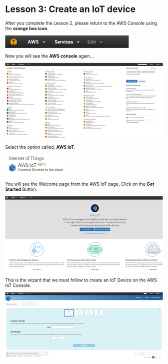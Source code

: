 # Lesson 3: Create an IoT device

After you complete the Lesson 2, please return to the AWS Console using the **orange box icon**.

![](13.jpg)

Now you will see the **AWS console** again...

![](9.jpg)

Select the option called, **AWS IoT**.

![](14.jpg)

You will see the Welcome page from the AWS IoT page, Click on the **Get Started** Button:

![](15.jpg)


This is the wizard that we must follow to create an IoT Device on the AWS IoT Console.

![](16.jpg)